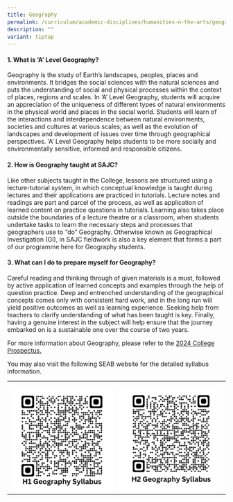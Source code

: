 ```yaml
---
title: Geography
permalink: /curriculum/academic-disciplines/humanities-n-the-arts/geography/
description: ""
variant: tiptap
---
```

<h4><strong>1. What is ‘A’ Level Geography?</strong></h4>
<p>Geography is the study of Earth’s landscapes, peoples, places and environments.
It bridges the social sciences with the natural sciences and puts the understanding
of social and physical processes within the context of places, regions
and scales. In ‘A’ Level Geography, students will acquire an appreciation
of the uniqueness of different types of natural environments in the physical
world and places in the social world. Students will learn of the interactions
and interdependence between natural environments, societies and cultures
at various scales; as well as the evolution of landscapes and development
of issues over time through geographical perspectives. ‘A’ Level Geography
helps students to be more socially and environmentally sensitive, informed
and responsible citizens.</p>
<h4><strong>2. How is Geography taught at SAJC?</strong></h4>
<p>Like other subjects taught in the College, lessons are structured using
a lecture-tutorial system, in which conceptual knowledge is taught during
lectures and their applications are practiced in tutorials. Lecture notes
and readings are part and parcel of the process, as well as application
of learned content on practice questions in tutorials. Learning also takes
place outside the boundaries of a lecture theatre or a classroom, when
students undertake tasks to learn the necessary steps and processes that
geographers use to “do” Geography. Otherwise known as Geographical Investigation
(GI), in SAJC fieldwork is also a key element that forms a part of our
programme here for Geography students.</p>
<h4><strong>3. What can I do to prepare myself for Geography?</strong></h4>
<p>Careful reading and thinking through of given materials is a must, followed
by active application of learned concepts and examples through the help
of question practice. Deep and entrenched understanding of the geographical
concepts comes only with consistent hard work, and in the long run will
yield positive outcomes as well as learning experience. Seeking help from
teachers to clarify understanding of what has been taught is key. Finally,
having a genuine interest in the subject will help ensure that the journey
embarked on is a sustainable one over the course of two years.</p>
<p>For more information about Geography, please refer to the <a href="/files/2024/SAJC_Prospectus_2024.pdf" rel="noopener noreferrer nofollow" target="_blank">2024 College Prospectus.</a>
</p>
<p>You may also visit the following SEAB website for the detailed syllabus
information.</p>
<table style="minWidth: 50px">
<colgroup>
<col>
<col>
</colgroup>
<tbody>
<tr>
<td rowspan="1" colspan="1">
<p></p><a class="isomer-image-wrapper" href="https://www.seab.gov.sg/docs/default-source/national-examinations/syllabus/alevel/2024syllabus/8834_y24_sy_final.pdf"><img style="width: 100%" height="auto" width="100%" alt="" src="/images/QR Codes/H1_GEOG_QR.png"></a>
</td>
<td rowspan="1" colspan="1">
<p></p><a class="isomer-image-wrapper" href="https://www.seab.gov.sg/docs/default-source/national-examinations/syllabus/alevel/2024syllabus/9173_y24_sy.pdf"><img style="width: 100%" height="auto" width="100%" alt="" src="/images/QR Codes/H2_GEOG_QR.png"></a>
</td>
</tr>
</tbody>
</table>
<p></p>